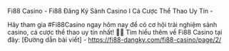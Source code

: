 Fi88 Casino - Fi88 Đăng Ký ️Sảnh Casino I Cá Cược Thể Thao Uy Tín - 

Hãy tham gia #Fi88Casino ngay hôm nay để có cơ hội trải nghiệm sảnh casino, cá cược thể thao uy tín nhất! 🎰🎉 Tìm hiểu thêm về Fi88 Casino tại đây: [Đường dẫn bài viết] - https://fi88-dangky.com/fi88-casino/page/2/
